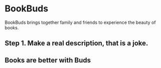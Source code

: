 # BookBuds
BookBuds brings together family and friends to experience the beauty of books.

## Step 1. Make a real description, that is a joke.

## Books are better with Buds
